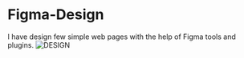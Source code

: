 # Figma-Design
I have design few simple web pages with the help of Figma tools and plugins.
![DESIGN](https://github.com/bosesupriyo/Figma-Design/assets/124809398/6102b1f6-333b-4d71-bff2-0708bc2d624c)
